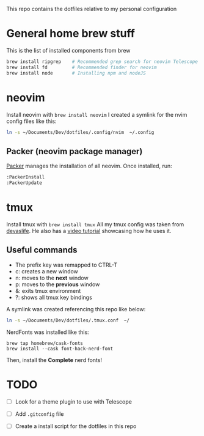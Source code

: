 This repo contains the dotfiles relative to my personal configuration
# General home brew stuff
This is the list of installed components from brew
```sh
brew install ripgrep    # Recommended grep search for neovim Telescope live_grep and grep_string
brew install fd         # Recommended finder for neovim
brew install node       # Installing npm and nodeJS
```

# neovim
Install neovim with `brew install neovim`
I created a symlink for the nvim config files like this:

```bash
ln -s ~/Documents/Dev/dotfiles/.config/nvim  ~/.config
```
## Packer (neovim package manager)
[Packer](https://github.com/wbthomason/packer.nvim#quickstart) manages the installation of all neovim. Once installed, run:
```sh
:PackerInstall
:PackerUpdate
```


# tmux
Install tmux with `brew install tmux`
All my tmux config was taken from [devaslife](https://github.com/craftzdog/dotfiles-public/blob/master/.tmux.conf). He also has a [video tutorial](https://www.youtube.com/watch?v=sSOfr2MtRU8) showcasing how he uses it.

## Useful commands

 - The prefix key was remapped to CTRL-T
 - <prefix> c: creates a new window
 - <prefix> n: moves to the **next** window
 - <prefix> p: moves to the **previous** window
 - <prefix> &: exits tmux environment
 - <prefix> ?: shows all tmux key bindings

A symlink was created referencing this repo like below:
```bash
ln -s ~/Documents/Dev/dotfiles/.tmux.conf  ~/
```

NerdFonts was installed like this:
```shell
brew tap homebrew/cask-fonts
brew install --cask font-hack-nerd-font
```
Then, install the **Complete** nerd fonts!

# TODO
- [ ] Look for a theme plugin to use with Telescope
- [ ] Add `.gitconfig` file
- [ ] Create a install script for the dotfiles in this repo



